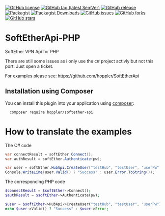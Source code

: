 [![GitHub license](https://img.shields.io/github/license/hoppler/SoftEtherApi)](https://github.com/hoppler/SoftEtherApi/blob/master/LICENSE)
[![GitHub tag (latest SemVer)](https://img.shields.io/github/v/tag/hoppler/SoftEtherApi)](https://github.com/hoppler/SoftEtherApi/tags)
[![GitHub release](https://img.shields.io/github/release/hoppler/SoftEtherApi)](https://github.com/hoppler/SoftEtherApi/releases)
[![Packagist](https://img.shields.io/packagist/v/hoppler/softether-api)](https://packagist.org/packages/hoppler/softether-api)
[![Packagist Downloads](https://img.shields.io/packagist/dt/hoppler/softether-api)](https://packagist.org/packages/hoppler/softether-api/stats)
[![GitHub issues](https://img.shields.io/github/issues/hoppler/SoftEtherApi)](https://github.com/hoppler/SoftEtherApi/issues)
[![GitHub forks](https://img.shields.io/github/forks/hoppler/SoftEtherApi)](https://github.com/hoppler/SoftEtherApi/network)
[![GitHub stars](https://img.shields.io/github/stars/hoppler/SoftEtherApi)](https://github.com/hoppler/SoftEtherApi/stargazers)

# SoftEtherApi-PHP
SoftEther VPN Api for PHP

There are still some issues as i only use the c# project activly but not this port. Just open a ticket.

For examples please see:
https://github.com/hoppler/SoftEtherApi

## Installation using Composer

You can install this plugin into your application using
[composer](https://getcomposer.org):

```
  composer require hoppler/softether-api
```

# How to translate the examples
The C# code

```c#
var connectResult = softEther.Connect();
var authResult = softEther.Authenticate(pw);

var user = softEther.HubApi.CreateUser("testHub", "testUser", "userPw");
Console.WriteLine(user.Valid() ? "Success" : user.Error.ToString());
```

The corresponding PHP code

```php
$connectResult = $softEther->Connect();
$authResult = $softEther->Authenticate(pw);

$user = $softEther->HubApi->CreateUser("testHub", "testUser", "userPw");
echo $user->Valid() ? "Success" : $user->Error;
```
